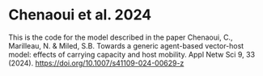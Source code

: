 # Chenaoui et al. 2024
This is the code for the model  described in the paper 
Chenaoui, C., Marilleau, N. & Miled, S.B. Towards a generic agent-based vector-host model: effects of carrying capacity and host mobility. Appl Netw Sci 9, 33 (2024). https://doi.org/10.1007/s41109-024-00629-z
